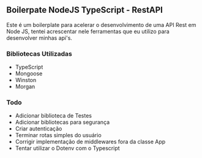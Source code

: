 ## Boilerpate NodeJS TypeScript - RestAPI

Este é um boilerplate para acelerar o desenvolvimento de uma API Rest em Node JS, tentei acrescentar nele ferramentas que eu utilizo para desenvolver minhas api's.

### Bibliotecas Utilizadas
- TypeScript
- Mongoose
- Winston
- Morgan


### Todo
- Adicionar biblioteca de Testes
- Adicionar bibliotecas para segurança
- Criar autenticação
- Terminar rotas simples do usuário
- Corrigir implementação de middlewares fora da classe App
- Tentar utilizar o Dotenv com o Typescript

